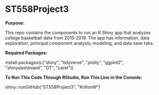 # ST558Project3

**Purpose:**

This repo contains the components to run an R Shiny app that analyzes college basketball data from 2015-2019. The app has information, data exploration, principal component analysis, modeling, and data save tabs. 

**Required Packages:**

install.packages(c("shiny", "tidyverse", "plotly", "ggplot2", "shinydashboard", "DT", "caret"))

**To Run This Code Through RStudio, Run This Line in the Console:**

shiny::runGitHub("ST558Project3", "KoltonW")

